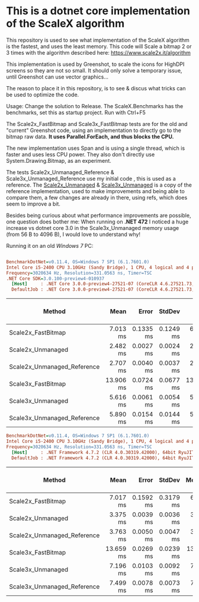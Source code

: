 This is a dotnet core implementation of the ScaleX algorithm
=============================================================

This repository is used to see what implementation of the ScaleX algorithm is the fastest, and uses the least memory.
This code will Scale a bitmap 2 or 3 times with the algorithm described here: https://www.scale2x.it/algorithm

This implementation is used by Greenshot, to scale the icons for HighDPI screens so they are not so small.
It should only solve a temporary issue, until Greenshot can use vector graphics...

The reason to place it in this repository, is to see & discus what tricks can be used to optimize the code.

Usage:
Change the solution to Release.
The ScaleX.Benchmarks has the benchmarks, set this as startup project.
Run with Ctrl+F5

The Scale2x_FastBitmap and Scale3x_FastBitmap tests are for the old and "current" Greenshot code, using an implementation to directly go to the bitmap raw data. **It uses Parallel.ForEach, and thus blocks the CPU.**

The new implementation uses Span<T> and is using a single thread, which is faster and uses less CPU power. They also don't directly use System.Drawing.Bitmap, as an experiment.

The tests Scale2x_Unmanaged_Reference & Scale3x_Unmanaged_Reference use my initial code , this is used as a reference.
The [Scale2x_Unmanaged](https://github.com/Lakritzator/ScaleX/blob/master/src/ScaleX.Scaler/ScaleXUnmanaged.cs#L51) & [Scale3x_Unmanaged](https://github.com/Lakritzator/ScaleX/blob/master/src/ScaleX.Scaler/ScaleXUnmanaged.cs#L139) is a copy of the reference implementation, used to make improvements and being able to compare them, a few changes are already in there, using refs, which does seem to improve a bit.

Besides being curious about what performance improvements are possible, one question does bother me:
When running on **.NET 472** I noticed a huge increase vs dotnet core 3.0 in the Scale3x_Unmanaged memory usage (from 56 B to 4096 B), I would love to understand why!

Running it on an old *Windows 7* PC:

``` ini

BenchmarkDotNet=v0.11.4, OS=Windows 7 SP1 (6.1.7601.0)
Intel Core i5-2400 CPU 3.10GHz (Sandy Bridge), 1 CPU, 4 logical and 4 physical cores
Frequency=3020634 Hz, Resolution=331.0563 ns, Timer=TSC
.NET Core SDK=3.0.100-preview4-010937
  [Host]     : .NET Core 3.0.0-preview4-27521-07 (CoreCLR 4.6.27521.73, CoreFX 4.7.19.16407), 64bit RyuJIT
  DefaultJob : .NET Core 3.0.0-preview4-27521-07 (CoreCLR 4.6.27521.73, CoreFX 4.7.19.16407), 64bit RyuJIT
```


|                      Method |      Mean |     Error |    StdDev |       Min |       Max | Gen 0/1k Op | Gen 1/1k Op | Gen 2/1k Op | Allocated Memory/Op |
|---------------------------- |----------:|----------:|----------:|----------:|----------:|------------:|------------:|------------:|--------------------:|
|          Scale2x_FastBitmap |  7.013 ms | 0.1335 ms | 0.1249 ms |  6.843 ms |  7.305 ms |           - |           - |           - |              2140 B |
|           Scale2x_Unmanaged |  2.482 ms | 0.0027 ms | 0.0024 ms |  2.476 ms |  2.486 ms |           - |           - |           - |                40 B |
| Scale2x_Unmanaged_Reference |  2.707 ms | 0.0040 ms | 0.0037 ms |  2.702 ms |  2.715 ms |           - |           - |           - |                40 B |
|          Scale3x_FastBitmap | 13.906 ms | 0.0724 ms | 0.0677 ms | 13.815 ms | 14.050 ms |           - |           - |           - |              2115 B |
|           Scale3x_Unmanaged |  5.616 ms | 0.0061 ms | 0.0054 ms |  5.605 ms |  5.625 ms |    500.0000 |     39.0625 |           - |                40 B |
| Scale3x_Unmanaged_Reference |  5.890 ms | 0.0154 ms | 0.0144 ms |  5.857 ms |  5.911 ms |    500.0000 |     46.8750 |           - |                40 B |




``` ini
BenchmarkDotNet=v0.11.4, OS=Windows 7 SP1 (6.1.7601.0)
Intel Core i5-2400 CPU 3.10GHz (Sandy Bridge), 1 CPU, 4 logical and 4 physical cores
Frequency=3020634 Hz, Resolution=331.0563 ns, Timer=TSC
  [Host]     : .NET Framework 4.7.2 (CLR 4.0.30319.42000), 64bit RyuJIT-v4.7.3324.0
  DefaultJob : .NET Framework 4.7.2 (CLR 4.0.30319.42000), 64bit RyuJIT-v4.7.3324.0

```

|                      Method |      Mean |     Error |    StdDev |    Median |       Min |       Max | Gen 0/1k Op | Gen 1/1k Op | Gen 2/1k Op | Allocated Memory/Op |
|---------------------------- |----------:|----------:|----------:|----------:|----------:|----------:|------------:|------------:|------------:|--------------------:|
|          Scale2x_FastBitmap |  7.017 ms | 0.1592 ms | 0.3179 ms |  6.851 ms |  6.780 ms |  7.874 ms |           - |           - |           - |              1920 B |
|           Scale2x_Unmanaged |  3.375 ms | 0.0039 ms | 0.0036 ms |  3.375 ms |  3.370 ms |  3.382 ms |           - |           - |           - |                64 B |
| Scale2x_Unmanaged_Reference |  3.763 ms | 0.0050 ms | 0.0047 ms |  3.763 ms |  3.753 ms |  3.770 ms |           - |           - |           - |                64 B |
|          Scale3x_FastBitmap | 13.659 ms | 0.0269 ms | 0.0239 ms | 13.656 ms | 13.626 ms | 13.704 ms |           - |           - |           - |              2048 B |
|           Scale3x_Unmanaged |  7.196 ms | 0.0103 ms | 0.0092 ms |  7.194 ms |  7.183 ms |  7.212 ms |    500.0000 |      7.8125 |           - |              4096 B |
| Scale3x_Unmanaged_Reference |  7.499 ms | 0.0078 ms | 0.0073 ms |  7.497 ms |  7.486 ms |  7.509 ms |    500.0000 |      7.8125 |           - |              4096 B |
